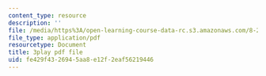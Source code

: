 ```yaml
---
content_type: resource
description: ''
file: /media/https%3A/open-learning-course-data-rc.s3.amazonaws.com/8-286-the-early-universe-fall-2013/fe429f4326945aa8e12f2eaf56219446_MKPswx4hjec.pdf
file_type: application/pdf
resourcetype: Document
title: 3play pdf file
uid: fe429f43-2694-5aa8-e12f-2eaf56219446
---
```

